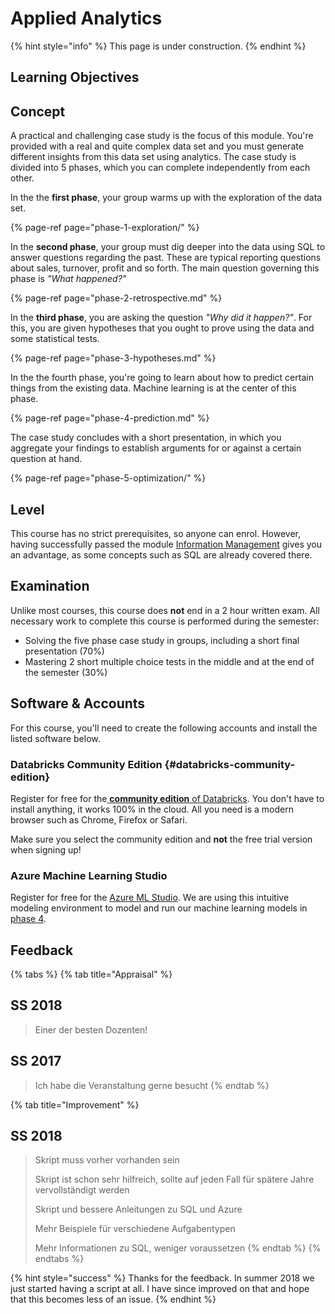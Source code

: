 # Applied Analytics

{% hint style="info" %}
This page is under construction.
{% endhint %}

## Learning Objectives

## Concept

A practical and challenging case study is the focus of this module. You're provided with a real and quite complex data set and you must generate different insights from this data set using analytics. The case study is divided into 5 phases, which you can complete independently from each other.

In the the **first phase**, your group warms up with the exploration of the data set.

{% page-ref page="phase-1-exploration/" %}

In the **second phase**, your group must dig deeper into the data using SQL to answer questions regarding the past. These are typical reporting questions about sales, turnover, profit and so forth. The main question governing this phase is _"What happened?"_

{% page-ref page="phase-2-retrospective.md" %}

In the **third phase**, you are asking the question _"Why did it happen?"_. For this, you are given hypotheses that you ought to prove using the data and some statistical tests.

{% page-ref page="phase-3-hypotheses.md" %}

In the the fourth phase, you're going to learn about how to predict certain things from the existing data. Machine learning is at the center of this phase.

{% page-ref page="phase-4-prediction.md" %}

The case study concludes with a short presentation, in which you aggregate your findings to establish arguments for or against a certain question at hand.

{% page-ref page="phase-5-optimization/" %}

## Level

This course has no strict prerequisites, so anyone can enrol. However, having successfully passed the module [Information Management](../information-management/) gives you an advantage, as some concepts such as SQL are already covered there.

## Examination

Unlike most courses, this course does **not** end in a 2 hour written exam. All necessary work to complete this course is performed during the semester:

* Solving the five phase case study in groups, including a short final presentation \(70%\)
* Mastering 2 short multiple choice tests in the middle and at the end of the semester \(30%\)

## Software & Accounts

For this course, you'll need to create the following accounts and install the listed software below.

### Databricks Community Edition {#databricks-community-edition}

Register for free for the[ **community edition** of Databricks](https://community.cloud.databricks.com/). You don't have to install anything, it works 100% in the cloud. All you need is a modern browser such as Chrome, Firefox or Safari.

Make sure you select the community edition and **not** the free trial version when signing up!

### Azure Machine Learning Studio

Register for free for the [Azure ML Studio](https://studio.azureml.net/Home). We are using this intuitive modeling environment to model and run our machine learning models in [phase 4](phase-4-prediction.md).

## Feedback

{% tabs %}
{% tab title="Appraisal" %}
## SS 2018

> Einer der besten Dozenten!

## SS 2017

> Ich habe die Veranstaltung gerne besucht
{% endtab %}

{% tab title="Improvement" %}
## SS 2018

> Skript muss vorher vorhanden sein
>
> Skript ist schon sehr hilfreich, sollte auf jeden Fall für spätere Jahre vervollständigt werden
>
> Skript und bessere Anleitungen zu SQL und Azure
>
> Mehr Beispiele für verschiedene Aufgabentypen
>
> Mehr Informationen zu SQL, weniger voraussetzen
{% endtab %}
{% endtabs %}

{% hint style="success" %}
Thanks for the feedback. In summer 2018 we just started having a script at all. I have since improved on that and hope that this becomes less of an issue.
{% endhint %}



